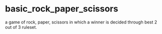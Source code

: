# basic_rock_paper_scissors
a game of rock, paper, scissors in which a winner is decided through best 2 out of 3 ruleset.
